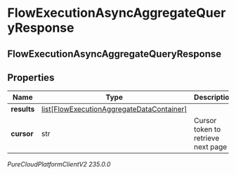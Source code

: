 # FlowExecutionAsyncAggregateQueryResponse

## FlowExecutionAsyncAggregateQueryResponse

## Properties

|Name | Type | Description | Notes|
|------------ | ------------- | ------------- | -------------|
| **results** | [list[FlowExecutionAggregateDataContainer]](FlowExecutionAggregateDataContainer) |  | [optional] |
| **cursor** | str | Cursor token to retrieve next page | [optional] |



_PureCloudPlatformClientV2 235.0.0_
